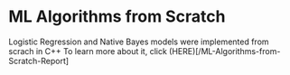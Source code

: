 # ML Algorithms from Scratch

Logistic Regression and Native Bayes models were implemented from scrach in C++
To learn more about it, click (HERE)[/ML-Algorithms-from-Scratch-Report]
